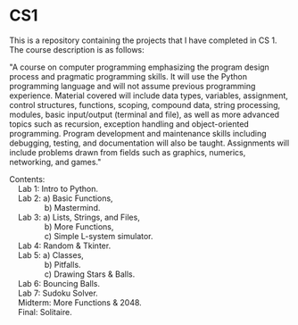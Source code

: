 # CS1

This is a repository containing the projects that I have completed in CS 1. The course description is as follows:

"A course on computer programming emphasizing the program design process and pragmatic programming skills. It will use the
Python programming language and will not assume previous programming experience. Material covered will include data types, 
variables, assignment, control structures, functions, scoping, compound data, string processing, modules, basic input/output
(terminal and file), as well as more advanced topics such as recursion, exception handling and object-oriented programming.
Program development and maintenance skills including debugging, testing, and documentation will also be taught. Assignments
will include problems drawn from fields such as graphics, numerics, networking, and games."

Contents:  
    Lab 1: Intro to Python.  
    Lab 2: a) Basic Functions,  
                b) Mastermind.  
    Lab 3: a) Lists, Strings, and Files,  
                b) More Functions,   
                c) Simple L-system simulator.  
    Lab 4: Random & Tkinter.      
    Lab 5: a) Classes,     
                b) Pitfalls.   
                c) Drawing Stars & Balls.  
    Lab 6: Bouncing Balls.     
    Lab 7: Sudoku Solver.   
    Midterm: More Functions & 2048.   
    Final: Solitaire.   
